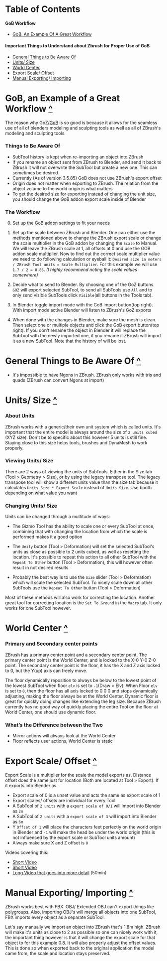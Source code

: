 # Table of Contents

#### GoB Workflow
- [GoB, An Example Of A Great Workflow](#gob-an-example-of-a-great-workflow-)

#### Important Things to Understand about Zbrush for Proper Use of GoB
- [General Things to Be Aware Of](#general-things-to-be-aware-of-)
- [Units/ Size](#units-size-)
- [World Center](#world-center-)
- [Export Scale/ Offset](#export-scale-offset-)
- [Manual Exporting/ Importing](#manual-exporting-importing-)


# GoB, an Example of a Great Workflow [^](#table-of-contents)
The reason why GoZ/[GoB](https://github.com/JoseConseco/GoB/releases) is so good is because it allows for the seamless use of all of blenders modeling and sculpting tools as well as all of ZBrush's modeling and sculpting tools.

### Things to Be Aware Of
- SubTool history is kept when re-importing an object into ZBrush
- If you rename an object sent from ZBrush to Blender, and send it back to ZBrush it will not overwrite the SubTool but create a new one. This can sometimes be desired
- Currently (As of version 3.5.85) GoB does not use ZBrush's export offset
- Origin does not matter when exporting to ZBrush. The relation from the object volume to the world origin is what matters
- To get the desired size for exporting instead of changing the unit size, you should change the GoB addon export scale inside of Blender



### The Workflow

0. Set up the GoB addon settings to fit your needs

1. Set up the scale between ZBrush and Blender. One can either use the methods mentioned above to change the ZBrush export scale or change the scale multiplier in the GoB addon by changing the `Scale` to Manual. We will leave the ZBrush scale at 1, all offsets at 0 and use the GOB addon scale multiplier. Now to find out the correct scale multiplier value we need to do following calculation or eyeball it: `Desired size in meters / ZBrush Tool units = Scale Multiplier`. For this example we will use `1.7 / 2 = 0.85`. _(I highly recommend noting the scale values somewhere)_

2. Decide what to send to Blender. By choosing one of the GoZ buttons. `GOZ` will export selected SubTool, to send all SubTools use `All` and to only send visible SubTools click `Visible`(all buttons in the Tools tab).

3. In Blender toggle import mode with the GoB import button(top right). With import mode active Blender will listen to ZBrush's GoZ exports

4. When done with the changes in Blender, make sure the mesh is clean. Then select one or multiple objects and click the GoB export button(top right). If you don't rename the object in Blender it will replace the SubTool with the newly imported one, if you rename it ZBrush will import it as a new SubTool. Note that the history of will be lost.

# General Things to Be Aware Of [^](#table-of-contents)

- It's impossible to have Ngons in ZBrush. ZBrush only works with tris and quads (ZBrush can convert Ngons at import)

# Units/ Size [^](#table-of-contents)
### About Units
ZBrush works with a generic/their own unit system which is called units. It's important that the entire model is always around the size of `2 units cubed` (XYZ size). Don't be to specific about this however 5 units is still fine. Staying close to this size helps tools, brushes and DynaMesh to work properly.

### Viewing Units/ Size
There are 2 ways of viewing the units of SubTools. Either in the Size tab (Tool > Geometry > Size), or by using the legacy transpose tool. The legacy transpose tool will show a different units value than the size tab because it calculates `Units Size * Export Scale` instead of `Units Size`. Use booth depending on what value you want

### Changing Units/ Size
Units can be changed through a multitude of ways:

- The Gizmo Tool has the ability to scale one or every SubTool at once, combining that with changing the location from which the scale is performed makes it a good option

- The `Unify` button (Tool > Deformation) will set the selected SubTool's units as close as possible to 2 units cubed, as well as resetting the location. It's possible to repeat this action to all other SubTool with the `Repeat To Other` button (Tool > Deformation), this will however often result in not desired results

- Probably the best way is to use the `Size` slider (Tool > Deformation) which will scale the selected SubTool. To nicely scale down all other SubTools use the `Repeat To Other` button (Tool > Deformation)

Most of these methods will also work for correcting the location. Another great tool for correcting location is the `Set To Ground` in the `Macro` tab. It only works for one SubTool however.


# World Center [^](#table-of-contents)
### Primary and Secondary center points
ZBrush has a primary center point and a secondary center point. The primary center point is the World Center, and is locked to the X-0 Y-0 Z-0 point. The secondary center point is the floor, it has the X and Z axis locked to 0, but the Y(up) axis can freely move.

The floor dynamically reposition to always be below to the lowest point of the lowest SubTool when floor `elv` is set to `-1`(Draw > Elv). When Floor `elv` is set to `0`, then the floor has all axis locked to 0 0 0 and stops dynamically adjusting, making the floor always be at the World Center. Dynamic floor is great for quickly doing changes like extending the leg size. Because ZBrush currently has no good way of quickly placing the entire Tool on the floor at World Center, one should use dynamic floor.

### What’s the Difference between the Two
- Mirror actions will always look at the World Center
- Floor reflects user actions, World Center is static


# Export Scale/ Offset [^](#table-of-contents)
Export Scale is a multiplier for the scale the model exports as. Distance offset does the same just for location (Both are located at Tool > Export). If it exports into Blender as
- Export scale of 0 is a unset value and acts the same as export scale of 1
- Export scales/ offsets are individual for every Tool
- A SubTool of `2 units` with a `export scale of 0/1` will import into Blender as `2m`
- A SubTool of `2 units` with a `export scale of 3` will import into Blender as `6m`
- Y `Offset of 1` will place the characters feet perfectly on the world origin in Blender and `-1` will make the head be under the world origin (this is not influenced by the export scale or SubTool units amount)
- Always make sure X and Z offset is `0`

Videos covering this:

- [Short Video](https://www.youtube.com/watch?v=4D6vkeCy6rg)
- [Short Video](https://www.youtube.com/watch?v=n2xPrwI9o1U)
- [Long Video that goes into more detail](https://www.youtube.com/watch?v=EXjfH_X2hkM) (50min)


# Manual Exporting/ Importing [^](#table-of-contents)
ZBrush works best with FBX. OBJ/ Extended OBJ can't export things like polygroups. Also, importing OBJ's will merge all objects into one SubTool, FBX imports every object as a separate SubTool.

Let's say manually we import an object into ZBrush that's 1.8m high. ZBrush will make it's units as close to 2 as possible so one can nicely work with it, the important thing however is that it will change the export scale for that object to for this example 0.8. It will also properly adjust the offset values. This is done so when exported back to the original application the model came from, the scale and location stays preserved.